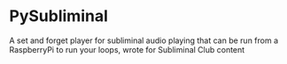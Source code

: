# PySubliminal
A set and forget player for subliminal audio playing that can be run from a RaspberryPi to run your loops, wrote for Subliminal Club content
